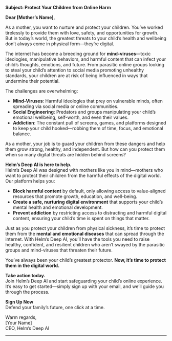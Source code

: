 **Subject: Protect Your Children from Online Harm**

**Dear \[Mother’s Name\],**

As a mother, you want to nurture and protect your children. You’ve worked tirelessly to provide them with love, safety, and opportunities for growth. But in today’s world, the greatest threats to your child’s health and wellbeing don’t always come in physical form—they’re digital.

The internet has become a breeding ground for **mind-viruses**—toxic ideologies, manipulative behaviors, and harmful content that can infect your child’s thoughts, emotions, and future. From parasitic online groups looking to steal your child’s attention to social media promoting unhealthy standards, your children are at risk of being influenced in ways that undermine their potential.

The challenges are overwhelming:

* **Mind-Viruses**: Harmful ideologies that prey on vulnerable minds, often spreading via social media or online communities.  
* **Social Engineering**: Predators and groups manipulating your child’s emotional wellbeing, self-worth, and even their values.  
* **Addiction**: The constant pull of screens, games, and platforms designed to keep your child hooked—robbing them of time, focus, and emotional balance.

As a mother, your job is to guard your children from these dangers and help them grow strong, healthy, and independent. But how can you protect them when so many digital threats are hidden behind screens?

**Helm’s Deep AI is here to help.**  
 Helm’s Deep AI was designed with mothers like you in mind—mothers who want to protect their children from the harmful effects of the digital world. Our platform helps you:

* **Block harmful content** by default, only allowing access to value-aligned resources that promote growth, education, and well-being.  
* **Create a safe, nurturing digital environment** that supports your child’s mental health and emotional development.  
* **Prevent addiction** by restricting access to distracting and harmful digital content, ensuring your child’s time is spent on things that matter.

Just as you protect your children from physical sickness, it’s time to protect them from the **mental and emotional diseases** that can spread through the internet. With Helm’s Deep AI, you’ll have the tools you need to raise healthy, confident, and resilient children who aren’t swayed by the parasitic groups and mind-viruses that threaten their future.

You’ve always been your child’s greatest protector. **Now, it’s time to protect them in the digital world.**

**Take action today.**  
 Join Helm’s Deep AI and start safeguarding your child’s online experience. It’s easy to get started—simply sign up with your email, and we’ll guide you through the process.

**Sign Up Now**  
 Defend your family’s future, one click at a time.

Warm regards,  
 \[Your Name\]  
 CEO, Helm’s Deep AI

---


